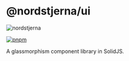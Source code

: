# @nordstjerna/ui

![nordstjerna](https://assets.solidjs.com/banner?type=Nordstjerna&background=tiles&project=ui)

[![pnpm](https://img.shields.io/badge/maintained%20with-pnpm-cc00ff.svg?style=for-the-badge&logo=pnpm)](https://pnpm.io/)

A glassmorphism component library in SolidJS.
